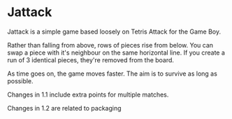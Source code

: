 Jattack
=======

Jattack is a simple game based loosely on Tetris Attack for the Game
Boy.

Rather than falling from above, rows of pieces rise from below. You can
swap a piece with it's neighbour on the same horizontal line. If you
create a run of 3 identical pieces, they're removed from the board.

As time goes on, the game moves faster. The aim is to survive as long
as possible.

Changes in 1.1 include extra points for multiple matches.

Changes in 1.2 are related to packaging
